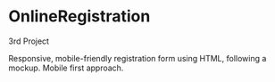 # OnlineRegistration

3rd Project

Responsive, mobile-friendly registration form using HTML, following a mockup. Mobile first approach.
